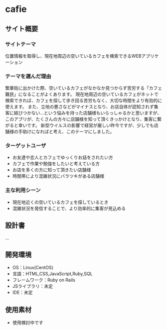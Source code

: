 # cafie

## サイト概要
### サイトテーマ
位置情報を取得し、現在地周辺の空いているカフェを検索できるWEBアプリケーション

### テーマを選んだ理由
繁華街に出かけた際、空いているカフェがなかなか見つからず苦労する「カフェ難民」になることがよくあります。
現在地周辺の空いているカフェがネットで検索できれば、カフェを探して歩き回る苦労もなく、大切な時間をより有効的に使えます。
また、立地の悪さなどがマイナスとなり、お店自体が認知されず集客に結びつかない…という悩みを持った店舗様もいらっしゃるかと思いますが、このアプリが、たくさんの方々に店舗様を知って頂くきっかけとなり、集客に繋がると幸いです。
新型ウイルスの影響で経営が厳しい昨今ですが、少しでも店舗様の手助けになればと考え、このテーマにしました。

### ターゲットユーザ
- お友達や恋人とカフェでゆっくりお話をされたい方
- カフェで作業や勉強をしたいと考えている方
- お店を多くの方に知って頂きたい店舗様
- 時間帯により混雑状況にバラツキがある店舗様

### 主な利用シーン
- 現在地近くの空いているカフェを探しているとき
- 混雑状況を発信することで、より効率的に集客が見込める

## 設計書
...

## 開発環境
- OS：Linux(CentOS)
- 言語：HTML,CSS,JavaScript,Ruby,SQL
- フレームワーク：Ruby on Rails
- JSライブラリ：未定
- IDE：未定

## 使用素材
- 使用検討中です